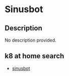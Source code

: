 # Sinusbot

## Description

No description provided.

## k8 at home search

- [sinusbot](https://nanne.dev/k8s-at-home-search/#/sinusbot)
